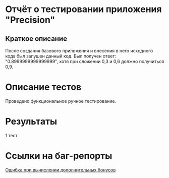# Отчёт о тестировании приложения "Precision"
## Краткое описание
После создания базового приложения и внесения в него исходного кода был запушен данный код. Был получен ответ: "0.8999999999999999", хотя при сложении 0,3 и 0,6 должно получиться 0,9.

# Описание тестов
Проведено функциональное ручное тестирование.

# Результаты
1 тест

# Ссылки на баг-репорты
[Ошибка при вычислении дополнительных бонусов](https://github.com/GlebKlimenko/DZ_1.2.1/issues/2)

